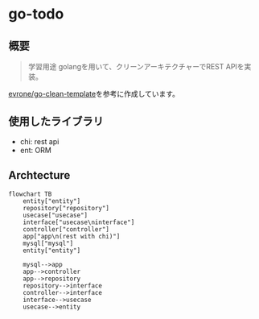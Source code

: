 # go-todo
## 概要
> 学習用途
golangを用いて、クリーンアーキテクチャーでREST APIを実装。

[evrone/go-clean-template](https://github.com/evrone/go-clean-template/tree/master)を参考に作成しています。
## 使用したライブラリ
- chi: rest api
- ent: ORM


## Archtecture
```mermaid
flowchart TB
    entity["entity"]
    repository["repository"]
    usecase["usecase"]
    interface["usecase\ninterface"]
    controller["controller"]
    app["app\n(rest with chi)"]
    mysql["mysql"]
    entity["entity"]

    mysql-->app
    app-->controller
    app-->repository
    repository-->interface
    controller-->interface
    interface-->usecase
    usecase-->entity
```

